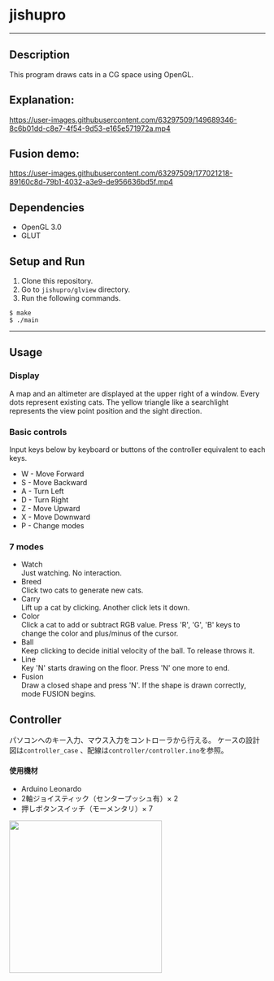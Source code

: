 # jishupro
___
## Description
This program draws cats in a CG space using OpenGL.

## Explanation:

https://user-images.githubusercontent.com/63297509/149689346-8c6b01dd-c8e7-4f54-9d53-e165e571972a.mp4

## Fusion demo:


https://user-images.githubusercontent.com/63297509/177021218-89160c8d-79b1-4032-a3e9-de956636bd5f.mp4




## Dependencies
- OpenGL 3.0
- GLUT

## Setup and Run
1. Clone this repository.
2. Go to `jishupro/glview` directory. 
3. Run the following commands.
```
$ make
$ ./main
```
___
## Usage
### Display
A map and  an altimeter are displayed at the upper right of a window.
Every dots represent existing cats. The yellow triangle like a searchlight represents the view point position and the sight direction.
### Basic controls
Input keys below by keyboard or buttons of the controller equivalent to each keys.
- W - Move Forward
- S - Move Backward
- A - Turn Left
- D - Turn Right
- Z - Move Upward
- X - Move Downward
- P - Change modes
### 7 modes
- Watch  
Just watching. No interaction.
- Breed  
Click two cats to generate new cats.
- Carry  
Lift up a cat by clicking. Another click lets it down.
- Color  
Click a cat to add or subtract RGB value. Press 'R', 'G', 'B' keys to change the color and plus/minus of the cursor.  
- Ball  
Keep clicking to decide initial velocity of the ball. To release throws it.
- Line  
Key 'N' starts drawing on the floor. Press 'N' one more to end.
- Fusion  
Draw a closed shape and press 'N'. If the shape is drawn correctly, mode FUSION begins.

## Controller
パソコンへのキー入力、マウス入力をコントローラから行える。
ケースの設計図は`controller_case` 、配線は`controller/controller.ino`を参照。
#### 使用機材
- Arduino Leonardo
- 2軸ジョイスティック（センタープッシュ有）× 2
- 押しボタンスイッチ（モーメンタリ）× 7
<img src="https://user-images.githubusercontent.com/63297509/177025343-21112c0f-f2be-4c1d-a428-98ec057ac6a5.jpg" width="300">
